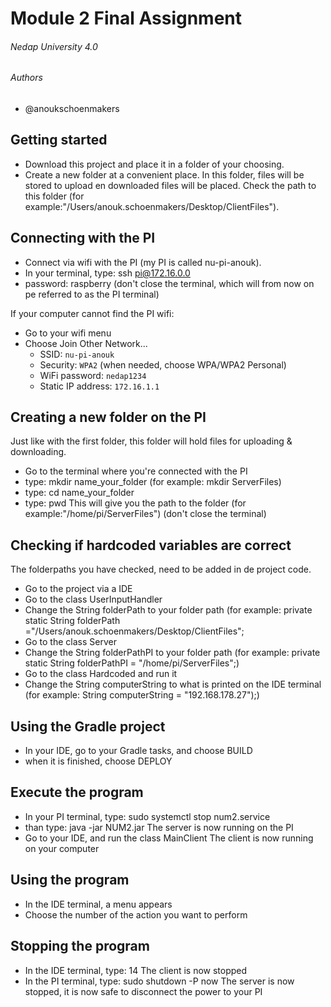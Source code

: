 # Module 2 Final Assignment

###### Nedap University 4.0 

###### Authors

 - @anoukschoenmakers

## Getting started
- Download this project and place it in a folder of your choosing.
- Create a new folder at a convenient place. In this folder, files will be stored to upload en downloaded files will be placed. Check the path to this folder (for example:"/Users/anouk.schoenmakers/Desktop/ClientFiles").

## Connecting with the PI
- Connect via wifi with the PI (my PI is called nu-pi-anouk).
- In your terminal, type: ssh pi@172.16.0.0
- password: raspberry
(don't close the terminal, which will from now on pe referred to as the PI terminal)

If your computer cannot find the PI wifi:
- Go to your wifi menu
- Choose Join Other Network...
   - SSID: `nu-pi-anouk`
   - Security: `WPA2` (when needed, choose WPA/WPA2 Personal)
   - WiFi password: `nedap1234`
   - Static IP address: `172.16.1.1`
 
## Creating a new folder on the PI
Just like with the first folder, this folder will hold files for uploading & downloading.
- Go to the terminal where you're connected with the PI
- type: mkdir name_your_folder (for example: mkdir ServerFiles)
- type: cd name_your_folder
- type: pwd
This will give you the path to the folder (for example:"/home/pi/ServerFiles")
(don't close the terminal)

## Checking if hardcoded variables are correct
The folderpaths you have checked, need to be added in de project code.
- Go to the project via a IDE
- Go to the class UserInputHandler
- Change the String folderPath to your folder path (for example: private static String folderPath ="/Users/anouk.schoenmakers/Desktop/ClientFiles";
- Go to the class Server
- Change the String folderPathPI to your folder path (for example:  private static String folderPathPI = "/home/pi/ServerFiles";)
- Go to the class Hardcoded and run it
- Change the String computerString to what is printed on the IDE terminal (for example: String computerString = "192.168.178.27");)

## Using the Gradle project
- In your IDE, go to your Gradle tasks, and choose BUILD
- when it is finished, choose DEPLOY

## Execute the program
- In your PI terminal, type: sudo systemctl stop num2.service
- than type: java -jar NUM2.jar
The server is now running on the PI
- Go to your IDE, and run the class MainClient
The client is now running on your computer

## Using the program
- In the IDE terminal, a menu appears
- Choose the number of the action you want to perform

## Stopping the program
- In the IDE terminal, type: 14
The client is now stopped
- In the PI terminal, type: sudo shutdown -P now
The server is now stopped, it is now safe to disconnect the power to your PI
